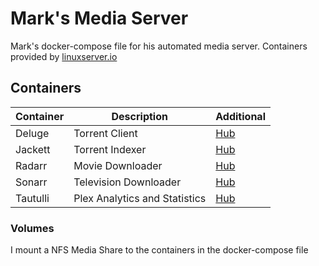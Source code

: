 # Mark's Media Server

Mark's docker-compose file for his automated media server. Containers provided by [linuxserver.io](https://linuxserver.io)

## Containers

Container | Description | Additional
----------|----------|----------
Deluge | Torrent Client | [Hub](https://hub.docker.com/r/linuxserver/deluge)
Jackett | Torrent Indexer | [Hub](https://hub.docker.com/r/linuxserver/jackett)
Radarr  | Movie Downloader | [Hub](https://hub.docker.com/r/linuxserver/radarr)
Sonarr | Television Downloader | [Hub](https://hub.docker.com/r/linuxserver/sonarr)
Tautulli | Plex Analytics and Statistics | [Hub](https://hub.docker.com/r/linuxserver/tautulli)

### Volumes

I mount a NFS Media Share to the containers in the docker-compose file
